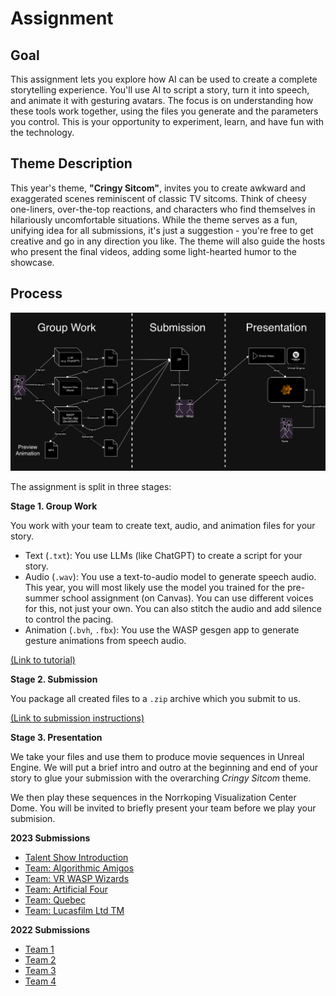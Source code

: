 # Assignment
## Goal

This assignment lets you explore how AI can be used to create a complete storytelling experience. You'll use AI to script a story, turn it into speech, and animate it with gesturing avatars. The focus is on understanding how these tools work together, using the files you generate and the parameters you control. This is your opportunity to experiment, learn, and have fun with the technology.

## Theme Description

This year's theme, **"Cringy Sitcom"**, invites you to create awkward and exaggerated scenes reminiscent of classic TV sitcoms. Think of cheesy one-liners, over-the-top reactions, and characters who find themselves in hilariously uncomfortable situations. While the theme serves as a fun, unifying idea for all submissions, it's just a suggestion - you're free to get creative and go in any direction you like. The theme will also guide the hosts who present the final videos, adding some light-hearted humor to the showcase.

## Process

![](./assets/images/IMG_0118.png)

The assignment is split in three stages:

**Stage 1. Group Work**

You work with your team to create text, audio, and animation files for your story.

- Text (`.txt`): You use LLMs (like ChatGPT) to create a script for your story.
- Audio (`.wav`): You use a text-to-audio model to generate speech audio. This year, you will most likely use the model you trained for the pre-summer school assignment (on Canvas). You can use different voices for this, not just your own. You can also stitch the audio and add silence to control the pacing.
- Animation (`.bvh`, `.fbx`): You use the WASP gesgen app to generate gesture animations from speech audio.

[(Link to tutorial)](./tutorial.md)

**Stage 2. Submission**

You package all created files to a `.zip` archive which you submit to us.

[(Link to submission instructions)](./submission.md)

**Stage 3. Presentation**

We take your files and use them to produce movie sequences in Unreal Engine. We will put a brief intro and outro at the beginning and end of your story to glue your submission with the overarching *Cringy Sitcom* theme.

We then play these sequences in the Norrkoping Visualization Center Dome. You will be invited to briefly present your team before we play your submision.

**2023 Submissions**

- [Talent Show Introduction](https://youtube.com/watch?v=GivcAqaoIQ4)
- [Team: Algorithmic Amigos](https://youtube.com/watch?v=RyWqAy3Yidk)
- [Team: VR WASP Wizards](https://youtube.com/watch?v=CeGuwhIivNY&t=16s)
- [Team: Artificial Four](https://youtube.com/watch?v=Obdmat3U7s0)
- [Team: Quebec](https://youtube.com/watch?v=dor8EfV6TeI&t=111s)
- [Team: Lucasfilm Ltd TM](https://youtube.com/watch?v=TppQ7tklMCQ)

**2022 Submissions**

- [Team 1](https://www.youtube.com/watch?v=IyaEcUJp6G8)
- [Team 2](https://www.youtube.com/watch?v=OJMNvtoPsfk)
- [Team 3](https://www.youtube.com/watch?v=3mwK3OCXH9k)
- [Team 4](https://www.youtube.com/watch?v=h8z85fxWz10)
